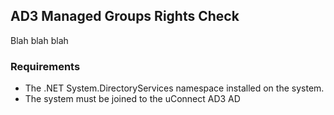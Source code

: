 ## AD3 Managed Groups Rights Check

Blah blah blah


### Requirements

- The .NET System.DirectoryServices namespace installed on the system.
- The system must be joined to the uConnect AD3 AD